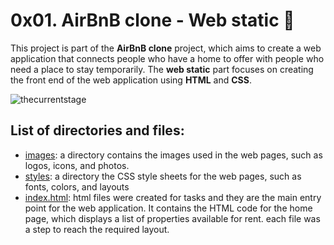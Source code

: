 # 0x01. AirBnB clone - Web static :house_with_garden:

This project is part of the **AirBnB clone** project, which aims to create a web application that connects people who have a home to offer with people who need a place to stay temporarily. The **web static** part focuses on creating the front end of the web application using **HTML** and **CSS**.

![thecurrentstage](https://peytonbrsmith.netlify.app/projects/web/airbnb/87c01524ada6080f40fc_hu0d2caa1c6b3d5ace81a9d755296ff01f_123580_700x0_resize_box_3.png)
## List of directories and files:
- [images](https://github.com/ahmedmkamal313/AirBnB_clone/tree/master/web_static/images): a directory contains the images used in the web pages, such as logos, icons, and photos.
- [styles](https://github.com/ahmedmkamal313/AirBnB_clone/tree/master/web_static/styles): a directory the CSS style sheets for the web pages, such as fonts, colors, and layouts
- [index.html](): html files were created for tasks and they are the main entry point for the web application. It contains the HTML code for the home page, which displays a list of properties available for rent. each file was a step to reach the required layout.